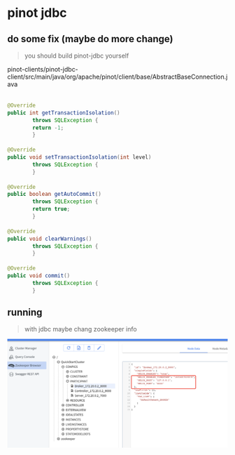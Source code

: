 # pinot jdbc 

## do some fix (maybe do more change)

> you should build pinot-jdbc yourself

pinot-clients/pinot-jdbc-client/src/main/java/org/apache/pinot/client/base/AbstractBaseConnection.java
```java

@Override
public int getTransactionIsolation()
        throws SQLException {
        return -1;
        }

@Override
public void setTransactionIsolation(int level)
        throws SQLException {
        }

@Override
public boolean getAutoCommit()
        throws SQLException {
        return true;
        }

@Override
public void clearWarnings()
        throws SQLException {
        }

@Override
public void commit()
        throws SQLException {
        }

```

## running

> with jdbc maybe chang  zookeeper info


![images](./images/QQ20220224-155228@2x.png)